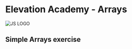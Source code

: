 # Elevation Academy - Arrays

![JS LOGO](https://res.cloudinary.com/chikoom/image/upload/v1592417295/GitHub%20READMEs/js_apowps.jpg)
  &nbsp;
  &nbsp;
  ## Simple Arrays exercise
